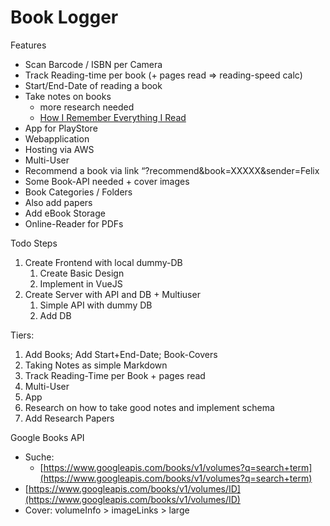 # Book Logger

Features

- Scan Barcode / ISBN per Camera
- Track Reading-time per book (+ pages read => reading-speed calc)
- Start/End-Date of reading a book
- Take notes on books
    - more research needed
    - [How I Remember Everything I Read](https://www.youtube.com/watch?v=AjoxkxM_I5g)
- App for PlayStore
- Webapplication
- Hosting via AWS
- Multi-User
- Recommend a book via link “?recommend&book=XXXXX&sender=Felix
- Some Book-API needed + cover images
- Book Categories / Folders
- Also add papers
- Add eBook Storage
- Online-Reader for PDFs

Todo Steps

1. Create Frontend with local dummy-DB
    1. Create Basic Design
    2. Implement in VueJS
2. Create Server with API and DB + Multiuser
    1. Simple API with dummy DB
    2. Add DB

Tiers:

1. Add Books; Add Start+End-Date; Book-Covers
2. Taking Notes as simple Markdown
3. Track Reading-Time per Book + pages read
4. Multi-User
5. App
6. Research on how to take good notes and implement schema
7. Add Research Papers

Google Books API

- Suche:
    - [https://www.googleapis.com/books/v1/volumes?q=search+term](https://www.googleapis.com/books/v1/volumes?q=search+term)
- [https://www.googleapis.com/books/v1/volumes/ID](https://www.googleapis.com/books/v1/volumes/ID)
- Cover: volumeInfo > imageLinks > large